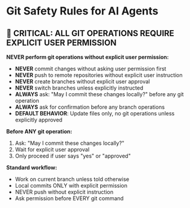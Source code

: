 # Git Safety Rules for AI Agents

## 🚨 CRITICAL: ALL GIT OPERATIONS REQUIRE EXPLICIT USER PERMISSION

**NEVER perform git operations without explicit user permission:**
- **NEVER** commit changes without asking user permission first
- **NEVER** push to remote repositories without explicit user instruction
- **NEVER** create branches without explicit user approval
- **NEVER** switch branches unless explicitly instructed
- **ALWAYS** ask: "May I commit these changes locally?" before any git operation
- **ALWAYS** ask for confirmation before any branch operations
- **DEFAULT BEHAVIOR**: Update files only, no git operations unless explicitly approved

**Before ANY git operation:**
1. Ask: "May I commit these changes locally?"
2. Wait for explicit user approval
3. Only proceed if user says "yes" or "approved"

**Standard workflow:**
- Work on current branch unless told otherwise
- Local commits ONLY with explicit permission
- NEVER push without explicit instruction
- Ask permission before EVERY git command